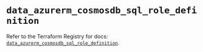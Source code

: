 # `data_azurerm_cosmosdb_sql_role_definition`

Refer to the Terraform Registry for docs: [`data_azurerm_cosmosdb_sql_role_definition`](https://registry.terraform.io/providers/hashicorp/azurerm/4.0.1/docs/data-sources/cosmosdb_sql_role_definition).
